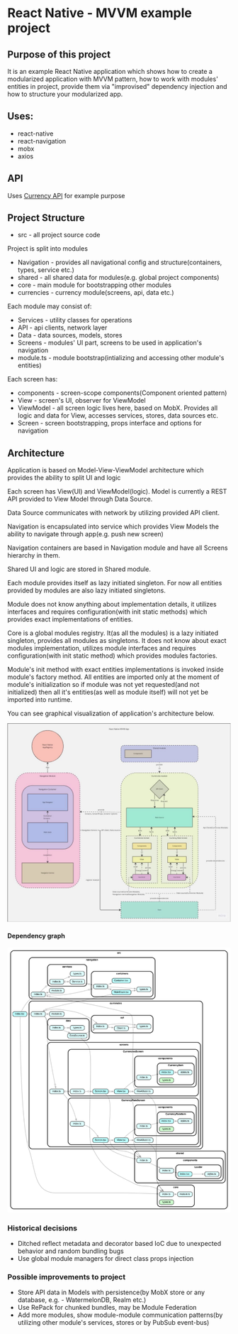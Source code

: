 # React Native - MVVM example project

## Purpose of this project
It is an example React Native application which shows how to create a modularized application with MVVM pattern, how to work with modules' entities in project, provide them via "improvised" dependency injection and how to structure your modularized app.

## Uses:
- react-native
- react-navigation
- mobx
- axios

## API
Uses [Currency API](https://github.com/fawazahmed0/currency-api) for example purpose

## Project Structure

* src - all project source code

Project is split into modules
* Navigation - provides all navigational config and structure(containers, types, service etc.)
* shared - all shared data for modules(e.g. global project components)
* core - main module for bootstrapping other modules
* currencies - currency module(screens, api, data etc.)

Each module may consist of:
- Services - utility classes for operations
- API - api clients, network layer
- Data - data sources, models, stores
- Screens - modules' UI part, screens to be used in application's navigation
- module.ts - module bootstrap(intializing and accessing other module's entities)

Each screen has:
- components - screen-scope components(Component oriented pattern)
- View - screen's UI, observer for ViewModel
- ViewModel - all screen logic lives here, based on MobX. Provides all logic and data for View, accesses services, stores, data sources etc.
- Screen - screen bootstrapping, props interface and options for navigation


## Architecture
Application is based on Model-View-ViewModel architecture which provides the ability to split UI and logic

Each screen has View(UI) and ViewModel(logic). Model is currently a REST API provided to View Model through Data Source.

Data Source communicates with network by utilizing provided API client.

Navigation is encapsulated into service which provides View Models the ability to navigate through app(e.g. push new screen)

Navigation containers are based in Navigation module and have all Screens hierarchy in them.

Shared UI and logic are stored in Shared module.

Each module provides itself as lazy initiated singleton. For now all entities provided by modules are also lazy initiated singletons.

Module does not know anything about implementation details, it utilizes interfaces and requires configuration(with init static methods) which provides exact implementations of entities.

Core is a global modules registry. It(as all the modules) is a lazy initiated singleton, provides all modules as singletons. It does not know about exact modules implementation, utilizes module interfaces and requires configuration(with init static method) which provides modules factories.

Module's init method with exact entities implementations is invoked inside module's factory method. All entities are imported only at the moment of module's initialization so if module was not yet requested(and not initialized) then all it's entities(as well as module itself) will not yet be imported into runtime.

You can see graphical visualization of application's architecture below.

![Architecture](images/architecture.jpg)

#### Dependency graph
![Dependency graph](images/dependencygraph.svg)

### Historical decisions
- Ditched reflect metadata and decorator based IoC due to unexpected behavior and random bundling bugs
- Use global module managers for direct class props injection

### Possible improvements to project
- Store API data in Models with persistence(by MobX store or any database, e.g. - WatermelonDB, Realm etc.)
- Use RePack for chunked bundles, may be Module Federation
- Add more modules, show module-module communication patterns(by utilizing other module's services, stores or by PubSub event-bus)
